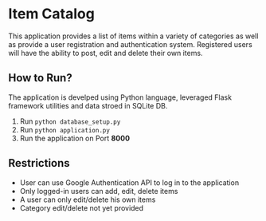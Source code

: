 # Item Catalog
This application provides a list of items within a variety of categories as well as provide a user registration and authentication system. Registered users will have the ability to post, edit and delete their own items.

## How to Run?
The application is develped using Python language, leveraged Flask framework utilities and data stroed in SQLite DB.
1. Run ``` python database_setup.py ```
2. Run ``` python application.py ```
3. Run the application on Port **8000**

## Restrictions
- User can use Google Authentication API to log in to the application
- Only logged-in users can add, edit, delete items
- A user can only edit/delete his own items
- Category edit/delete not yet provided
